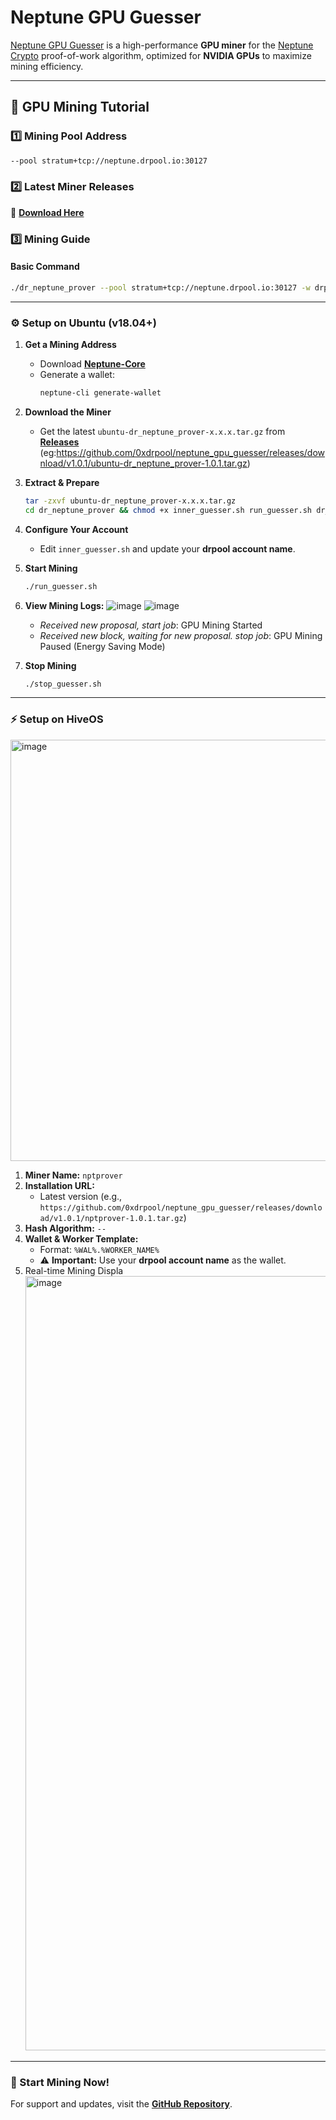 # **Neptune GPU Guesser**  

[Neptune GPU Guesser](https://github.com/0xdrpool/neptune_gpu_guesser) is a high-performance **GPU miner** for the [Neptune Crypto](https://neptune.cash) proof-of-work algorithm, optimized for **NVIDIA GPUs** to maximize mining efficiency.  

---

## **📌 GPU Mining Tutorial**  

### **1️⃣ Mining Pool Address**  
```bash
--pool stratum+tcp://neptune.drpool.io:30127
```

### **2️⃣ Latest Miner Releases**  
🔗 **[Download Here](https://github.com/0xdrpool/neptune_gpu_guesser/releases/latest)**  

### **3️⃣ Mining Guide**  

#### **Basic Command**  
```bash
./dr_neptune_prover --pool stratum+tcp://neptune.drpool.io:30127 -w drpoolaccount.xxx
```

---

### **⚙️ Setup on Ubuntu (v18.04+)**  

1. **Get a Mining Address**  
   - Download **[Neptune-Core](https://github.com/Neptune-Crypto/neptune-core/releases/latest)**  
   - Generate a wallet:  
     ```bash
     neptune-cli generate-wallet
     ```

2. **Download the Miner**  
   - Get the latest `ubuntu-dr_neptune_prover-x.x.x.tar.gz` from **[Releases](https://github.com/0xdrpool/neptune_gpu_guesser/releases/latest)**  (eg:https://github.com/0xdrpool/neptune_gpu_guesser/releases/download/v1.0.1/ubuntu-dr_neptune_prover-1.0.1.tar.gz)

3. **Extract & Prepare**  
   ```bash
   tar -zxvf ubuntu-dr_neptune_prover-x.x.x.tar.gz
   cd dr_neptune_prover && chmod +x inner_guesser.sh run_guesser.sh dr_neptune_prover
   ```

4. **Configure Your Account**  
   - Edit `inner_guesser.sh` and update your **drpool account name**.  

5. **Start Mining**  
   ```bash
   ./run_guesser.sh
   ```
6. **View Mining Logs:**
   ![image](https://github.com/user-attachments/assets/920b8afe-5a15-49d4-8fea-8249c09d9d1e)
   ![image](https://github.com/user-attachments/assets/44591ca0-ace7-49bc-a56c-aec35a3ede88)
   - *Received new proposal, start job*: GPU Mining Started
   - *Received new block, waiting for new proposal. stop job*: GPU Mining Paused (Energy Saving Mode)
7. **Stop Mining**
   ```bash
   ./stop_guesser.sh
   ```
---

### **⚡ Setup on HiveOS**  

<img width="674" alt="image" src="https://github.com/user-attachments/assets/5238e28a-ce16-4767-9a54-81f29178a65c" />
 

1. **Miner Name:** `nptprover`  
2. **Installation URL:**  
   - Latest version (e.g., `https://github.com/0xdrpool/neptune_gpu_guesser/releases/download/v1.0.1/nptprover-1.0.1.tar.gz`)  
3. **Hash Algorithm:** `--`  
4. **Wallet & Worker Template:**  
   - Format: `%WAL%.%WORKER_NAME%`  
   - ⚠️ **Important:** Use your **drpool account name** as the wallet.  
5. Real-time Mining Displa
   <img width="1239" alt="image" src="https://github.com/user-attachments/assets/1fc66ae6-5908-4aef-b12a-a5f62b4fac07" />

---

### **🚀 Start Mining Now!**  
For support and updates, visit the **[GitHub Repository](https://github.com/0xdrpool/neptune_gpu_guesser)**.  

